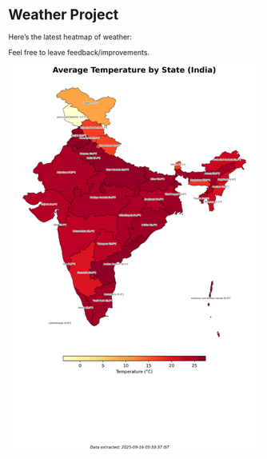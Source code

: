 # Weather Project

Here’s the latest heatmap of weather:

Feel free to leave feedback/improvements.

![India Heatmap](docs/assets/india_heatmap.png?v=C8A3F8)
